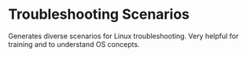 # Troubleshooting Scenarios
Generates diverse scenarios for Linux troubleshooting. Very helpful for training and to understand OS concepts.
